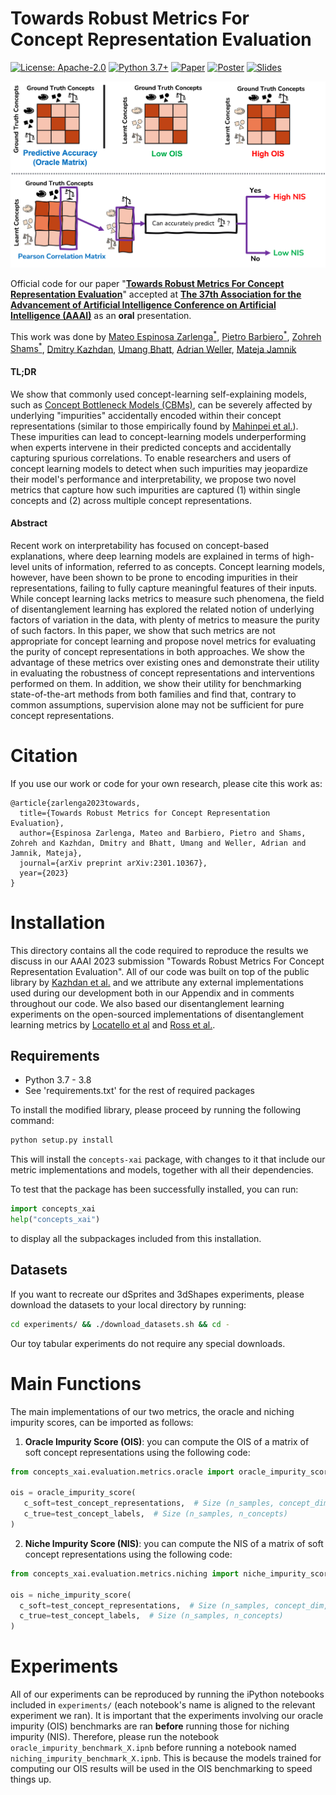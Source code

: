 # Towards Robust Metrics For Concept Representation Evaluation
[![License: Apache-2.0](https://img.shields.io/badge/License-Apache_2.0-blue.svg)](https://github.com/mateoespinosa/concept-quality/blob/main/LICENSE) [![Python 3.7+](https://img.shields.io/badge/python-3.7+-green.svg)](https://www.python.org/downloads/release/python-370/) [![Paper](https://img.shields.io/badge/-Paper-red)](https://arxiv.org/abs/2301.10367) [![Poster](https://img.shields.io/badge/-Poster-yellow)](https://github.com/mateoespinosa/concept-quality/blob/main/media/poster.pdf) [![Slides](https://img.shields.io/badge/-slides-lightblue)](https://github.com/mateoespinosa/concept-quality/blob/main/media/slides.pptx)

<!-- [![Video presentation](https://img.shields.io/badge/-video-orange)](media/video.mp4)  -->

![image](media/visual_abstract.png)


Official code for our paper "[**Towards Robust Metrics For Concept Representation Evaluation**](https://arxiv.org/abs/2301.10367)"
accepted at [**The 37th Association for the Advancement of Artificial Intelligence Conference on Artificial Intelligence (AAAI)**](https://aaai.org/Conferences/AAAI-23/) as an **oral** presentation.


This work was done by [Mateo Espinosa Zarlenga<sup>\*</sup>](https://mateoespinosa.github.io/),
[Pietro Barbiero<sup>\*</sup>](https://www.pietrobarbiero.eu/),
[Zohreh Shams<sup>\*</sup>](https://zohrehshams.com/),
[Dmitry Kazhdan](https://scholar.google.com/citations?user=MSFAgbkAAAAJ&hl=en),
[Umang Bhatt](https://umangsbhatt.github.io/),
[Adrian Weller](http://mlg.eng.cam.ac.uk/adrian/),
[Mateja Jamnik](https://www.cl.cam.ac.uk/~mj201/)

#### TL;DR

We show that commonly used concept-learning self-explaining models,
such as [Concept Bottleneck Models (CBMs)](https://arxiv.org/abs/2007.04612), can be severely affected by underlying
"impurities" accidentally encoded within their concept representations (similar
to those empirically found by [Mahinpei et al.](https://arxiv.org/abs/2106.13314)). These impurities can
lead to concept-learning models underperforming when experts intervene in their
predicted concepts and accidentally capturing spurious correlations. To enable
researchers and users of concept learning models to detect when such impurities may
jeopardize their model's performance and interpretability, we
propose two novel metrics that capture how such impurities are captured (1) within
single concepts and (2) across multiple concept representations.

#### Abstract

Recent work on interpretability has focused on concept-based
explanations, where deep learning models are explained in terms of high-level
units of information, referred to as concepts. Concept learning models, however,
have been shown to be prone to encoding impurities in their representations,
failing to fully capture meaningful features of their inputs. While concept
learning lacks metrics to measure such phenomena, the field of disentanglement
learning has explored the related notion of underlying factors of variation in
the data, with plenty of metrics to measure the purity of such factors. In
this paper, we show that such metrics are not appropriate for concept learning
and propose novel metrics for evaluating the purity of concept representations
in both approaches. We show the advantage of these metrics over existing ones
and demonstrate their utility in evaluating the robustness of concept
representations and interventions performed on them. In addition, we show their
utility for benchmarking state-of-the-art methods from both families and find
that, contrary to common assumptions, supervision alone may not be sufficient
for pure concept representations.

# Citation

If you use our work or code for your own research, please cite this work as:
```
@article{zarlenga2023towards,
  title={Towards Robust Metrics for Concept Representation Evaluation},
  author={Espinosa Zarlenga, Mateo and Barbiero, Pietro and Shams, Zohreh and Kazhdan, Dmitry and Bhatt, Umang and Weller, Adrian and Jamnik, Mateja},
  journal={arXiv preprint arXiv:2301.10367},
  year={2023}
}
```


# Installation

This directory contains all the code required to reproduce the results we
discuss in our AAAI 2023 submission "Towards Robust Metrics For Concept
Representation Evaluation". All of our code was built on top of the public
library by [Kazhdan et al.](https://github.com/dmitrykazhdan/concept-based-xai)
and we attribute any external implementations used during our development both
in our Appendix and in comments throughout our code. We also based
our disentanglement learning experiments on the open-sourced implementations of
disentanglement learning metrics by [Locatello et al](https://github.com/google-research/disentanglement_lib)
and [Ross et al.](https://github.com/dtak/hierarchical-disentanglement).

## Requirements

- Python 3.7 - 3.8
- See 'requirements.txt' for the rest of required packages


To install the modified library, please proceed by running the following
command:
```bash
python setup.py install
```
This will install the `concepts-xai` package, with changes to it that include
our metric implementations and models, together with all their dependencies.

To test that the package has been successfully installed, you can run:
```python
import concepts_xai
help("concepts_xai")
```
to display all the subpackages included from this installation.

## Datasets

If you want to recreate our dSprites and 3dShapes experiments, please download
the datasets to your local directory by running:
```bash
cd experiments/ && ./download_datasets.sh && cd -
```
Our toy tabular experiments do not require any special downloads.

# Main Functions
The main implementations of our two metrics, the oracle and niching impurity
scores, can be imported as follows:

1. **Oracle Impurity Score (OIS)**: you can compute the OIS of a matrix  of soft
 concept representations using the following code:
 ```python
 from concepts_xai.evaluation.metrics.oracle import oracle_impurity_score

 ois = oracle_impurity_score(
    c_soft=test_concept_representations,  # Size (n_samples, concept_dim, n_concepts) or (n_samples, n_concepts)
    c_true=test_concept_labels,  # Size (n_samples, n_concepts)
 )
 ```

2. **Niche Impurity Score (NIS)**: you can compute the NIS of a matrix  of soft
 concept representations using the following code:
  ```python
 from concepts_xai.evaluation.metrics.niching import niche_impurity_score

 ois = niche_impurity_score(
    c_soft=test_concept_representations,  # Size (n_samples, concept_dim, n_concepts) or (n_samples, n_concepts)
    c_true=test_concept_labels,  # Size (n_samples, n_concepts)
 )
 ```


# Experiments

All of our experiments can be reproduced by running the iPython notebooks
included in `experiments/` (each notebook's name is aligned to the relevant
experiment we ran). It is important that the experiments involving our oracle
impurity (OIS) benchmarks are ran **before** running those for niching impurity
(NIS). Therefore, please run the notebook
`oracle_impurity_benchmark_X.ipnb` before running a notebook named
`niching_impurity_benchmark_X.ipnb`. This is because the models trained for computing
our OIS results will be used in the OIS benchmarking to speed things up.
